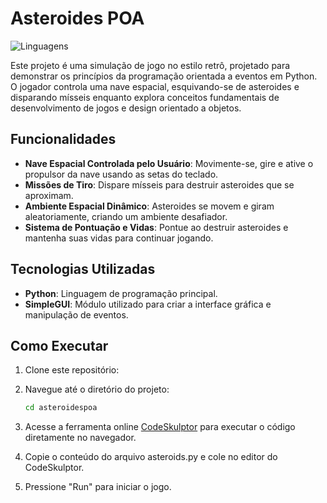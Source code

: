 # Asteroides POA

![Linguagens](https://skillicons.dev/icons?i=python)

Este projeto é uma simulação de jogo no estilo retrô, projetado para demonstrar os princípios da programação orientada a eventos em Python. O jogador controla uma nave espacial, esquivando-se de asteroides e disparando mísseis enquanto explora conceitos fundamentais de desenvolvimento de jogos e design orientado a objetos.

## Funcionalidades

- **Nave Espacial Controlada pelo Usuário**: Movimente-se, gire e ative o propulsor da nave usando as setas do teclado.
- **Missões de Tiro**: Dispare mísseis para destruir asteroides que se aproximam.
- **Ambiente Espacial Dinâmico**: Asteroides se movem e giram aleatoriamente, criando um ambiente desafiador.
- **Sistema de Pontuação e Vidas**: Pontue ao destruir asteroides e mantenha suas vidas para continuar jogando.

## Tecnologias Utilizadas

- **Python**: Linguagem de programação principal.
- **SimpleGUI**: Módulo utilizado para criar a interface gráfica e manipulação de eventos.

## Como Executar

1. Clone este repositório:



2. Navegue até o diretório do projeto:
   ```bash
   cd asteroidespoa
3. Acesse a ferramenta online [CodeSkulptor](https://py2.codeskulptor.org/) para executar o código diretamente no navegador.

4. Copie o conteúdo do arquivo asteroids.py e cole no editor do CodeSkulptor.

5. Pressione "Run" para iniciar o jogo.

